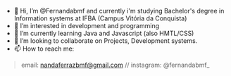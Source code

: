 - 👋 Hi, I’m @Fernandabmf and currently i'm 
studying Bachelor's degree in Information systems at IFBA (Campus Vitória da Conquista)
- 👀 I’m interested in development and programming
- 🌱 I’m currently learning Java and Javascript (also HMTL/CSS) 
- 💞️ I’m looking to collaborate on Projects, Development systems.
- 📫 How to reach me: 
> email: nandaferrazbmf@gmail.com // instagram: @fernandabmf_

<!---
Fernandabmf/Fernandabmf is a ✨ special ✨ repository because its `README.md` (this file) appears on your GitHub profile.
You can click the Preview link to take a look at your changes.
--->
